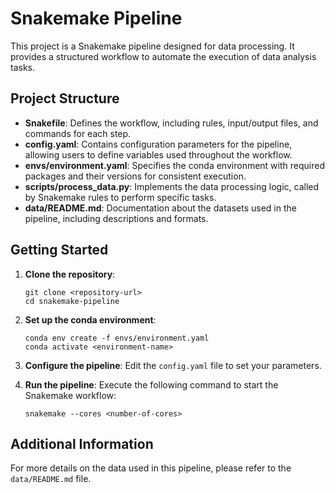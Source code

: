 # Snakemake Pipeline

This project is a Snakemake pipeline designed for data processing. It provides a structured workflow to automate the execution of data analysis tasks.

## Project Structure

- **Snakefile**: Defines the workflow, including rules, input/output files, and commands for each step.
- **config.yaml**: Contains configuration parameters for the pipeline, allowing users to define variables used throughout the workflow.
- **envs/environment.yaml**: Specifies the conda environment with required packages and their versions for consistent execution.
- **scripts/process_data.py**: Implements the data processing logic, called by Snakemake rules to perform specific tasks.
- **data/README.md**: Documentation about the datasets used in the pipeline, including descriptions and formats.

## Getting Started

1. **Clone the repository**:
   ```
   git clone <repository-url>
   cd snakemake-pipeline
   ```

2. **Set up the conda environment**:
   ```
   conda env create -f envs/environment.yaml
   conda activate <environment-name>
   ```

3. **Configure the pipeline**:
   Edit the `config.yaml` file to set your parameters.

4. **Run the pipeline**:
   Execute the following command to start the Snakemake workflow:
   ```
   snakemake --cores <number-of-cores>
   ```

## Additional Information

For more details on the data used in this pipeline, please refer to the `data/README.md` file.